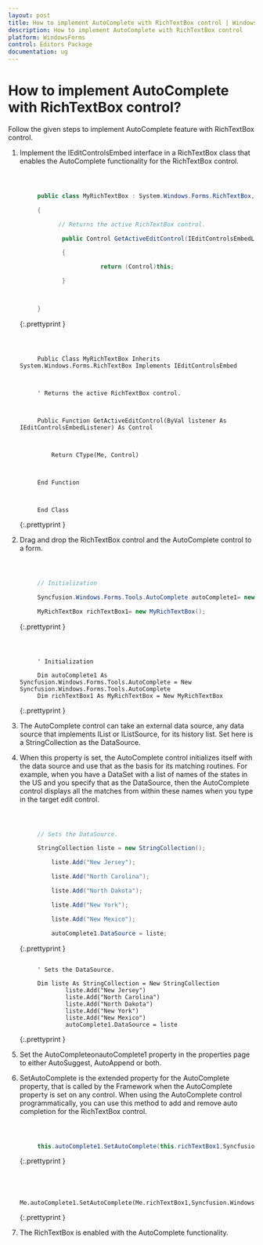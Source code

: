```yaml
---
layout: post
title: How to implement AutoComplete with RichTextBox control | WindowsForms | Syncfusion
description: How to implement AutoComplete with RichTextBox control
platform: WindowsForms
control: Editors Package
documentation: ug
---
```





# How to implement AutoComplete with RichTextBox control?

Follow the given steps to implement AutoComplete feature with RichTextBox control.

1. Implement the IEditControlsEmbed interface in a RichTextBox class that enables the AutoComplete functionality for the RichTextBox control.

   ~~~ cs



		public class MyRichTextBox : System.Windows.Forms.RichTextBox, IEditControlsEmbed

		{

			  // Returns the active RichTextBox control.

			   public Control GetActiveEditControl(IEditControlsEmbedListener listener)

			   {

						  return (Control)this;

			   }



		}

   ~~~
   {:.prettyprint }

   ~~~ vbnet



		Public Class MyRichTextBox Inherits System.Windows.Forms.RichTextBox Implements IEditControlsEmbed



		' Returns the active RichTextBox control.



		Public Function GetActiveEditControl(ByVal listener As IEditControlsEmbedListener) As Control



			Return CType(Me, Control)



		End Function



		End Class

   ~~~
   {:.prettyprint }


2. Drag and drop the RichTextBox control and the AutoComplete control to a form.

   ~~~ cs



		// Initialization

		Syncfusion.Windows.Forms.Tools.AutoComplete autoComplete1= new Syncfusion.Windows.Forms.Tools.AutoComplete();;

		MyRichTextBox richTextBox1= new MyRichTextBox();

   ~~~
   {:.prettyprint }

   ~~~ vbnet



		' Initialization

		Dim autoComplete1 As Syncfusion.Windows.Forms.Tools.AutoComplete = New Syncfusion.Windows.Forms.Tools.AutoComplete 
		Dim richTextBox1 As MyRichTextBox = New MyRichTextBox

   ~~~
   {:.prettyprint }

3. The AutoComplete control can take an external data source, any data source that implements IList or IListSource, for its history list. Set here is a StringCollection as the DataSource.
4. When this property is set, the AutoComplete control initializes itself with the data source and use that as the basis for its matching routines. For example, when you have a DataSet with a list of names of the states in the US and you specify that as the DataSource, then the AutoComplete control displays all the matches from within these names when you type in the target edit control.

   ~~~ cs



		// Sets the DataSource.

		StringCollection liste = new StringCollection();

			liste.Add("New Jersey");

			liste.Add("North Carolina");

			liste.Add("North Dakota");

			liste.Add("New York");

			liste.Add("New Mexico");

			autoComplete1.DataSource = liste;

   ~~~
   {:.prettyprint }

   ~~~ vbnet

		' Sets the DataSource. 

		Dim liste As StringCollection = New StringCollection 
				liste.Add("New Jersey") 
				liste.Add("North Carolina") 
				liste.Add("North Dakota") 
				liste.Add("New York") 
				liste.Add("New Mexico") 
				autoComplete1.DataSource = liste

   ~~~
   {:.prettyprint }

5. Set the AutoCompleteonautoComplete1 property in the properties page to either AutoSuggest, AutoAppend or both. 
6. SetAutoComplete is the extended property for the AutoComplete property, that is called by the Framework when the AutoComplete property is set on any control. When using the AutoComplete control programmatically, you can use this method to add and remove auto completion for the RichTextBox control.

   ~~~ cs



		this.autoComplete1.SetAutoComplete(this.richTextBox1,Syncfusion.Windows.Forms.Tools.AutoCompleteModes.AutoSuggest);

   ~~~
   {:.prettyprint }

   ~~~ vbnet



		Me.autoComplete1.SetAutoComplete(Me.richTextBox1,Syncfusion.Windows.Forms.Tools.AutoCompleteModes.AutoSuggest)

   ~~~
   {:.prettyprint }

7. The RichTextBox is enabled with the AutoComplete functionality.
